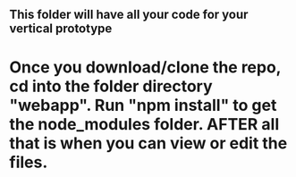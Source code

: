 ## This folder will have all your code for your vertical prototype

# Once you download/clone the repo, cd into the folder directory "webapp". Run "npm install" to get the node_modules folder. AFTER all that is when you can view or edit the files. 
